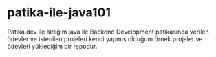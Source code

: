 # patika-ile-java101
Patika.dev ile aldığım java ile Backend Development patikasında verilen ödevler ve istenilen projeleri kendi yapmış olduğum örnek projeler ve ödevleri yüklediğim bir repodur.
